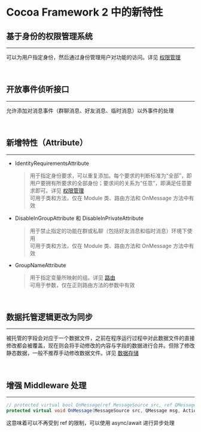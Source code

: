 # Cocoa Framework 2 中的新特性

## 基于身份的权限管理系统
---
可以为用户指定身份，然后通过身份管理用户对功能的访问。详见 [权限管理](../Manual/Permission.md)

<br>

## 开放事件侦听接口
---
允许添加对消息事件（群聊消息、好友消息、临时消息）以外事件的处理

<br>

## 新增特性（Attribute）
---
- IdentityRequirementsAttribute  
    > 用于指定身份要求，可以重复添加。每个要求的判断标准为“全部”，即用户要拥有所要求的全部身份；要求间的关系为“任意”，即满足任意要求即可。详见 [权限管理](../Manual/Permission.md)  
    > 可用于类和方法，仅在 Module 类、路由方法和 OnMessage 方法中有效
- DisableInGroupAttribute 和 DisableInPrivateAttribute
    > 用于禁止指定的功能在群或私聊（包括好友消息和临时消息）环境下使用  
    > 可用于类和方法，仅在 Module 类、路由方法和 OnMessage 方法中有效
- GroupNameAttribute
    > 用于指定变量所映射的组。详见 [路由](../Manual/Route.md)  
    > 可用于参数，仅在正则路由方法的参数中有效

<br>

## 数据托管逻辑更改为同步
---
被托管的字段会对应于一个数据文件，之前在程序运行过程中对此数据文件的直接修改都会被覆盖，现在则会将手动修改的内容与字段的数据进行合并。但除了修改静态数据，一般不推荐手动修改数据文件。详见 [数据存储](../Manual/Data.md)

<br>

## 增强 Middleware 处理
---
```C#
// protected virtual bool OnMessage(ref MessageSource src, ref QMessage msg);
protected virtual void OnMessage(MessageSource src, QMessage msg, Action<MessageSource, QMessage> next);
```
这意味着可以不再受到 ref 的限制，可以使用 async/await 进行异步处理